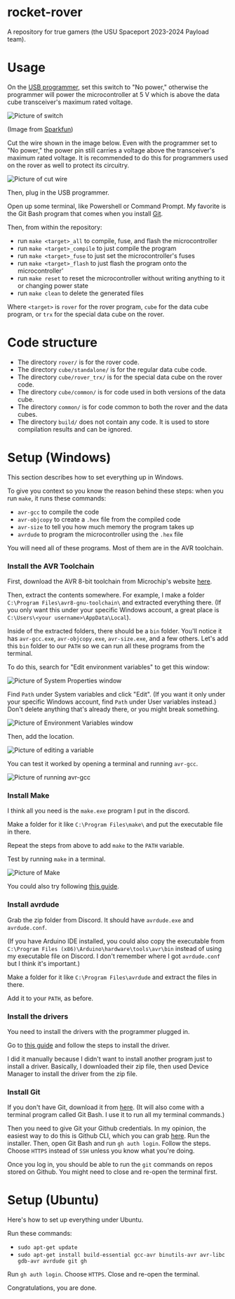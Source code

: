 # rocket-rover

A repository for true gamers (the USU Spaceport 2023-2024 Payload team).

# Usage

On the [USB programmer](https://www.sparkfun.com/products/9825), set this switch to "No power," otherwise the programmer will power the microcontroller at 5 V which is above the data cube transceiver's maximum rated voltage.

![Picture of switch](readme-images/power-switch.png)

(Image from [Sparkfun](https://learn.sparkfun.com/tutorials/pocket-avr-programmer-hookup-guide))

Cut the wire shown in the image below. Even with the programmer set to "No power," the power pin still carries a voltage above the transceiver's maximum rated voltage. It is recommended to do this for programmers used on the rover as well to protect its circuitry.

![Picture of cut wire](readme-images/programmer-cut-wire.png)

Then, plug in the USB programmer.

Open up some terminal, like Powershell or Command Prompt. My favorite is the Git Bash program that comes when you install [Git](https://git-scm.com/download/win).

Then, from within the repository:

- run `make <target>_all` to compile, fuse, and flash the microcontroller
- run `make <target>_compile` to just compile the program
- run `make <target>_fuse` to just set the microcontroller's fuses
- run `make <target>_flash` to just flash the program onto the microcontroller'
- run `make reset` to reset the microcontroller without writing anything to it or changing power state
- run `make clean` to delete the generated files

Where `<target>` is `rover` for the rover program, `cube` for the data cube program, or `trx` for the special data cube on the rover.

# Code structure

- The directory `rover/` is for the rover code. 
- The directory `cube/standalone/` is for the regular data cube code.
- The directory `cube/rover_trx/` is for the special data cube on the rover code.
- The directory `cube/common/` is for code used in both versions of the data cube.
- The directory `common/` is for code common to both the rover and the data cubes.
- The directory `build/` does not contain any code. It is used to store compilation results and can be ignored.

# Setup (Windows)

This section describes how to set everything up in Windows. 

To give you context so you know the reason behind these steps: when you run `make`, it runs these commands:

- `avr-gcc` to compile the code
- `avr-objcopy` to create a `.hex` file from the compiled code
- `avr-size` to tell you how much memory the program takes up
- `avrdude` to program the microcontroller using the `.hex` file

You will need all of these programs. Most of them are in the AVR toolchain.

### Install the AVR Toolchain

First, download the AVR 8-bit toolchain from Microchip's website [here](https://www.microchip.com/en-us/tools-resources/develop/microchip-studio/gcc-compilers).

Then, extract the contents somewhere. For example, I make a folder `C:\Program Files\avr8-gnu-toolchain\` and extracted everything there. (If you only want this under your specific Windows account, a great place is `C:\Users\<your username>\AppData\Local`).

Inside of the extracted folders, there should be a `bin` folder. You'll notice it has `avr-gcc.exe`, `avr-objcopy.exe`, `avr-size.exe`, and a few others. Let's add this `bin` folder to our `PATH` so we can run all these programs from the terminal.

To do this, search for "Edit environment variables" to get this window:

![Picture of System Properties window](readme-images/environment-variables-1.png)

Find `Path` under System variables and click "Edit". (If you want it only under your specific Windows account, find `Path` under User variables instead.)
Don't delete anything that's already there, or you might break something.

![Picture of Environment Variables window](readme-images/environment-variables-2.png)

Then, add the location.

![Picture of editing a variable](readme-images/environment-variables-3.png)

You can test it worked by opening a terminal and running `avr-gcc`.

![Picture of running avr-gcc](readme-images/test-avr-gcc.png)

### Install Make

I think all you need is the `make.exe` program I put in the discord.

Make a folder for it like `C:\Program Files\make\` and put the executable file in there.

Repeat the steps from above to add `make` to the `PATH` variable.

Test by running `make` in a terminal.

![Picture of Make](readme-images/test-make.png)

You could also try following [this guide](https://leangaurav.medium.com/how-to-setup-install-gnu-make-on-windows-324480f1da69).

### Install avrdude

Grab the zip folder from Discord. It should have `avrdude.exe` and `avrdude.conf`.

(If you have Arduino IDE installed, you could also copy the executable from `C:\Program Files (x86)\Arduino\hardware\tools\avr\bin` instead of using my executable file on Discord. I don't remember where I got `avrdude.conf` but I think it's important.)

Make a folder for it like `C:\Program Files\avrdude` and extract the files in there.

Add it to your `PATH`, as before.

### Install the drivers

You need to install the drivers with the programmer plugged in.

Go to [this guide](https://learn.sparkfun.com/tutorials/pocket-avr-programmer-hookup-guide#installing-drivers) and follow the steps to install the driver.

I did it manually because I didn't want to install another program just to install a driver. Basically, I downloaded their zip file, then used Device Manager to install the driver from the zip file.

### Install Git

If you don't have Git, download it from [here](https://git-scm.com/download/win). (It will also come with a terminal program called Git Bash. I use it to run all my terminal commands.)

Then you need to give Git your Github credentials. In my opinion, the easiest way to do this is Github CLI, which you can grab [here](https://cli.github.com/). Run the installer. Then, open Git Bash and run `gh auth login`. Follow the steps. Choose `HTTPS` instead of `SSH` unless you know what you're doing.

Once you log in, you should be able to run the `git` commands on repos stored on Github. You might need to close and re-open the terminal first.

# Setup (Ubuntu)

Here's how to set up everything under Ubuntu.

Run these commands:

- `sudo apt-get update`
- `sudo apt-get install build-essential gcc-avr binutils-avr avr-libc gdb-avr avrdude git gh`

Run `gh auth login`. Choose `HTTPS`. Close and re-open the terminal.

Congratulations, you are done.


